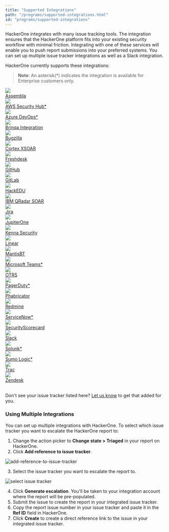 ```yaml
---
title: "Supported Integrations"
path: "/programs/supported-integrations.html"
id: "programs/supported-integrations"
---
```


HackerOne integrates with many issue tracking tools. The integration ensures that the HackerOne platform fits into your existing security workflow with minimal friction. Integrating with one of these services will enable you to push report submissions into your preferred systems. You can set up multiple issue tracker integrations as well as a Slack integration.

HackerOne currently supports these integrations:

> **Note**: An asterisk(\*\) indicates the integration is available for Enterprise customers only.

<div class="int-button-container">
  <a class="integration-button" href="assembla-integration.html">
    <div class="logo">
      <img src="./images/assembla_logo.png" />
    </div>
    <div class="logo-text">Assembla</div>
  </a>
  <a class="integration-button" href="aws-security-hub-integration.html">
    <div class="logo">
      <img src="./images/aws_security_hub_logo.png" />
    </div>
    <div class="logo-text">AWS Security Hub*</div>
  </a>
  <a class="integration-button" href="azure-devops-integration.html">
    <div class="logo">
      <img src="./images/azure-devops-logo.png" />
    </div>
    <div class="logo-text">Azure DevOps*</div>
  </a>
  <a class="integration-button" href="brinqa-integration.html">
    <div class="logo">
      <img src="./images/brinqa-logo.png" />
    </div>
    <div class="logo-text">Brinqa Integration</div>
  </a>
</div>

<div class="int-button-container">
  <a class="integration-button" href="bugzilla-integration.html">
    <div class="logo">
      <img src="./images/bugzilla_logo.png" />
    </div>
    <div class="logo-text">Bugzilla</div>
  </a>
  <a class="integration-button" href="https://xsoar.pan.dev/docs/reference/integrations/hacker-one">
    <div class="logo">
      <img src="./images/cortex-xsoar-logo.png" />
    </div>
    <div class="logo-text">Cortex XSOAR</div>
  </a>
  <a class="integration-button" href="freshdesk-integration.html">
    <div class="logo">
      <img src="./images/freshdesk_logo.png" />
    </div>
    <div class="logo-text">Freshdesk</div>
  </a>
  <a class="integration-button" href="github-integration.html">
    <div class="logo">
      <img src="./images/github_logo.png" />
    </div>
    <div class="logo-text">GitHub</div>
  </a>
</div>

<div class="int-button-container">
  <a class="integration-button" href="gitlab-integration.html">
    <div class="logo">
      <img src="./images/gitlab_logo2.png" />
    </div>
    <div class="logo-text">GitLab</div>
  </a>
  <a class="integration-button" href="hackedu-integration.html">
    <div class="logo">
      <img src="./images/hackedu_logo.png" />
    </div>
    <div class="logo-text">HackEDU</div>
  </a>
  <a class="integration-button" href="ibm-security-soar.html">
    <div class="logo">
      <img src="./images/ibm_resilient_logo.png" />
    </div>
  <div class="logo-text">IBM QRadar SOAR</div>
  </a>
  <a class="integration-button" href="jira-integration.html">
    <div class="logo">
      <img src="./images/jira_logo.png" />
    </div>
    <div class="logo-text">Jira</div>
  </a>
<div>

<div class="int-button-container">
  <a class="integration-button" href="https://jupiterone.com/features/integrations/hackerone-integration/">
    <div class="logo">
      <img src="./images/jupiter_one_logo.png" />
    </div>
    <div class="logo-text">JupiterOne</div>
  </a>
  <a class="integration-button" href="kenna-security.html">
    <div class="logo">
      <img src="./images/kenna-logo.png" />
    </div>
    <div class="logo-text">Kenna Security</div>
  </a>
  <a class="integration-button" href="linear-integration.html">
    <div class="logo">
      <img src="./images/linear-dark-logo.png" />
    </div>
    <div class="logo-text">Linear</div>
  </a>
  <a class="integration-button" href="mantisbt-integration.html">
    <div class="logo">
      <img src="./images/mantisbt-logo.png" />
    </div>
    <div class="logo-text">MantisBT</div>
  </a>
</div>

<div class="int-button-container">
  <a class="integration-button" href="microsoft-teams.html">
    <div class="logo">
      <img src="./images/microsoft_teams_logo.png" />
    </div>
    <div class="logo-text">Microsoft Teams*</div>
  </a>
  <a class="integration-button" href="otrs-integration.html">
    <div class="logo">
      <img src="./images/otrs_logo.png" />
    </div>
    <div class="logo-text">OTRS</div>
  </a>
  <a class="integration-button" href="pagerduty-integration.html">
    <div class="logo">
      <img src="./images/pagerduty_logo.png" />
    </div>
    <div class="logo-text">PagerDuty*</div>
  </a>
  <a class="integration-button" href="phabricator-integration.html">
    <div class="logo">
      <img src="./images/phabricator_logo.png" />
    </div>
    <div class="logo-text">Phabricator</div>
  </a>
</div>

<div class="int-button-container">
  <a class="integration-button" href="redmine-integration.html">
    <div class="logo">
      <img src="./images/redmine_logo.png" />
    </div>
    <div class="logo-text">Redmine</div>
  </a>
  <a class="integration-button" href="servicenow-integration.html">
    <div class="logo">
      <img src="./images/servicenow_logo.png" />
    </div>
    <div class="logo-text">ServiceNow*</div>
  </a>
  <a class="integration-button" href="https://support.securityscorecard.com/hc/en-us/articles/4403224402459-HackerOne-App">
    <div class="logo">
      <img src="./images/securityscorecard-logo.png" />
    </div>
    <div class="logo-text">SecurityScorecard</div>
  </a>
  <a class="integration-button" href="slack-integration.html">
    <div class="logo">
      <img src="./images/slack_logo.png" />
    </div>
    <div class="logo-text">Slack</div>
  </a>
  <a class="integration-button" href="splunk-integration.html">
    <div class="logo">
      <img src="./images/splunk_logo.png" />
    </div>
    <div class="logo-text">Splunk*</div>
  </a>
</div>

<div class="int-button-container">
  <a class="integration-button" href="sumo-logic-integration.html">
    <div class="logo">
      <img src="./images/sumo_logic_logo.png" />
    </div>
    <div class="logo-text">Sumo Logic*</div>
  </a>
  <a class="integration-button" href="trac-integration.html">
    <div class="logo">
      <img src="./images/trac_logo.png" />
    </div>
    <div class="logo-text">Trac</div>
  </a>
  <a class="integration-button" href="zendesk-integration.html">
    <div class="logo">
      <img src="./images/zendesk_logo.png" />
    </div>
    <div class="logo-text">Zendesk</div>
  </a>
</div>

<br>

Don't see your issue tracker listed here? [Let us know](https://support.hackerone.com/hc/en-us/requests/new) to get that added for you.

### Using Multiple Integrations

You can set up multiple integrations with HackerOne. To select which issue tracker you want to escalate the HackerOne report to:

1. Change the action picker to **Change state > Triaged** in your report on HackerOne.
2. Click **Add reference to issue tracker**.

![add-reference-to-issue-tracker](./images/add-integration-reference.png)

3. Select the issue tracker you want to escalate the report to.

![select issue tracker](./images/issue-tracker-reference.png)

4. Click **Generate escalation**. You'll be taken to your integration account where the report will be pre-populated.
5. Submit the issue to create the report in your integrated issue tracker.
6. Copy the report issue number in your issue tracker and paste it in the **Ref ID** field in HackerOne.
7. Click **Create** to create a direct reference link to the issue in your integrated issue tracker.
